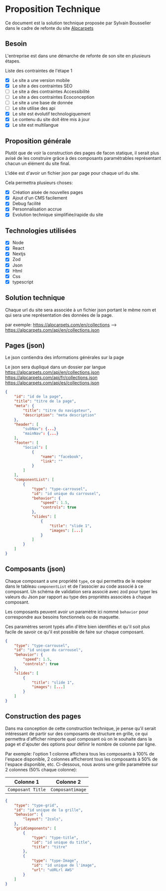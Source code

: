 # Proposition Technique

Ce document est la solution technique proposée par Sylvain Bousselier dans le cadre de refonte du site [Alpcarpets](https://alpcarpets.com/en/)  

## Besoin
L'entreprise est dans une démarche de refonte de son site en plusieurs étapes.

Liste des contraintes de l'étape 1

- [x] Le site a une version mobile
- [x] Le site a des contraintes SEO
- [ ] Le site a des contraintes Accessibilité
- [ ] Le site a des contraintes Ecoconception
- [ ] Le site a une base de donnée
- [ ] Le site utilise des api
- [x] Le site est évolutif technologiquement
- [x] Le contenu du site doit être mis à jour
- [x] Le site est multilangue

## Proposition générale
Plutôt que de voir la construction des pages de facon statique, il serait plus avisé de les construire grâce à des composants paramétrables représentant chacun un élément du site final.

L'idée est d'avoir un fichier json par page pour chaque url du site.

Cela permettra plusieurs choses:

- [x] Création aisée de nouvelles pages 
- [x] Ajout d'un CMS facilement
- [x] Debug facilité
- [x] Personnalisation accrue
- [x] Evolution technique simplifiée/rapide du site 

## Technologies utilisées

- [x] Node
- [x] React
- [x] Nextjs
- [x] Zod
- [x] Json
- [x] Html
- [x] Css
- [x] typescript

## Solution technique
Chaque url du site sera associée à un fichier json portant le même nom et qui sera une représentation des données de la page.

par exemple:
    https://alpcarpets.com/en/collections --> https://alpcarpets.com/api/en/collections.json

## Pages (json)

Le json contiendra des informations générales sur la page

Le json sera dupliqué dans un dossier par langue
    https://alpcarpets.com/api/en/collections.json
    https://alpcarpets.com/api/fr/collections.json
    https://alpcarpets.com/api/es/collections.json

``` json
{
    "id": "id de la page",
    "title": "titre de la page",
    "meta": {
        "title": "titre du navigateur",
        "description": "meta description"
    },
    "header": [
        "subNav": {...}
        "mainNav": {...} 
    ],
    "footer": [
        "Social": [
            {
                "name": "facebook",
                "link": ""
            }
        ]
    ],
    "componentList": [
        {
            "type": "type-carrousel",
            "id": "id unique du carrousel",
            "behavior": {
                "speed": 1.5,
                "controls": true
            },
            "slides": [
                {
                    "title": "slide 1",
                    "images": [...]
                }
            ]
        }
    ]
}
```

## Composants (json)
Chaque composant a une propriété `type`, ce qui permettra de le repérer dans le tableau `componentList` et de l'associer au code associé à ce composant.
Un schéma de validation sera associé avec zod pour typer les valeurs du Json par rapport au type des propriétés associées à chaque composant.

Les composants peuvent avoir un paramètre ici nommé `behavior` pour correspondre aux besoins fonctionnels ou de maquette.

Ces paramètres seront typés afin d'être bien identifiés et qu'il soit plus facile de savoir ce qu'il est possible de faire sur chaque composant.

``` json
{
    "type": "type-carrousel",
    "id": "id unique du carrousel",
    "behavior": {
        "speed": 1.5,
        "controls": true
    },
    "slides": [
        {
            "title": "slide 1",
            "images": [...]
        }
    ]
}
```


## Construction des pages 
Dans ma conception de cette construction technique, je pense qu'il serait intéressant de partir sur des composants de structure en grille, ce qui permettra d'afficher nimporte quel composant où on le souhaite dans la page et d'ajouter des options pour définir le nombre de colonne par ligne.

Par exemple: l'option 1 colonne affichera tous les composants à 100% de l'espace disponible, 2 colonnes afficheront tous les composants à 50% de l'espace disponible, etc.
Ci-dessous, nous avons une grille paramétrée sur 2 colonnes (50% chaque colonne):

| Colonne 1                | Colonne 2            |
| -----------              | ----------           |
| `Composant Title`        | `Composantimage`     |



``` json
{
    "type": "type-grid",
    "id": "id unique de la grille",
    "behavior": {
        "layout": "2cols",
    },
    "gridComponents": [
        {
            "type": "type-title",
            "id": "id unique du title",
            "title": "titre"
        },
        {
            "type": "type-Image",
            "id": "id unique de l'image",
            "url": "uURLrl AWS"
        }
    ]
}
```